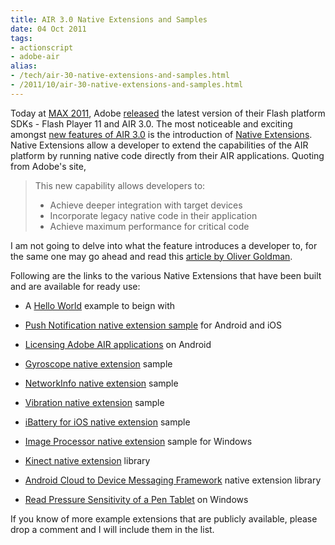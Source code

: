 ```yaml
---
title: AIR 3.0 Native Extensions and Samples
date: 04 Oct 2011
tags: 
- actionscript
- adobe-air
alias:
- /tech/air-30-native-extensions-and-samples.html
- /2011/10/air-30-native-extensions-and-samples.html
---
```


Today at <a href="http://max.adobe.com">MAX 2011</a>, Adobe 
<a href="http://blogs.adobe.com/flashplayer/2011/10/adobe-flash-player-11-air-11-available-later-today.html">released</a> the 
latest version of their Flash platform SDKs - Flash Player 11 and AIR 3.0. The most noticeable 
and exciting amongst 
<a href="http://blogs.adobe.com/flashplatform/2011/09/announcing-flash-player-11-and-air-3.html">new features 
of AIR 3.0</a> is the introduction of 
<a href="http://www.adobe.com/devnet/air/articles/extending-air.html">Native Extensions</a>. Native Extensions 
allow a developer to extend the capabilities of the AIR platform by running native code directly from their 
AIR applications. Quoting from Adobe's site,

<!-- break here -->

<blockquote>
    This new capability allows developers to:
    <br>
    <ul>
        <li>Achieve deeper integration with target devices</li>
        <li>Incorporate legacy native code in their application</li>
        <li>Achieve maximum performance for critical code</li>
    </ul>
</blockquote>

I am not going to delve into what the feature introduces a developer to, for the same one may go ahead and read this 
<a href="http://www.adobe.com/devnet/air/articles/extending-air.html">article by Oliver Goldman</a>.

Following are the links to the various Native Extensions that have been built and are available for ready use:

* A <a href="http://www.adobe.com/devnet/air/articles/developing-native-extensions-air.html">Hello World</a> example to beign with

* <a href="http://www.adobe.com/devnet/air/native-extensions-for-air/extensions/notification.html">Push Notification native extension sample</a> for Android and iOS

* <a href="http://www.adobe.com/devnet/air/articles/android-licensing-native-extensions.html">Licensing Adobe AIR applications</a> on Android

* <a href="http://www.adobe.com/devnet/air/native-extensions-for-air/extensions/gyroscope.html">Gyroscope native extension</a> sample

* <a href="http://www.adobe.com/devnet/air/native-extensions-for-air/extensions/networkinfo.html">NetworkInfo native extension</a> sample

* <a href="http://www.adobe.com/devnet/air/native-extensions-for-air/extensions/vibration.html">Vibration native extension</a> sample

* <a href="http://custardbelly.com/blog/2011/09/21/air-native-extension-example-ibattery-for-ios/">iBattery for iOS native extension</a> sample

* <a href="http://blog.magicalhobo.com/2011/09/12/air-3-native-extension-imageprocessor/">Image Processor native extension</a> sample for Windows

* <a href="http://blog.aboutme.be/2011/10/02/kinect-native-extension-for-adobe-air/">Kinect native extension</a> library

* <a href="http://www.riaspace.com/2011/09/as3c2dm-air-native-extension-to-push-notifications-with-c2dm/">Android Cloud to Device Messaging Framework</a> native extension library

* <a href="http://blog.magicalhobo.com/2011/10/01/air-3-native-extension-example-pentablet/">Read Pressure Sensitivity of a Pen Tablet</a> on Windows

If you know of more example extensions that are publicly available, please drop a comment and I will include them in the list.